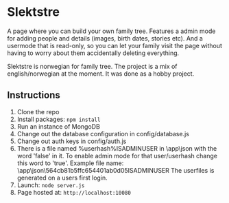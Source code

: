 # Slektstre
A page where you can build your own family tree.
Features a admin mode for adding people and details (images, birth dates, stories etc).
And a usermode that is read-only, so you can let your family visit the page without
having to worry about them accidentally deleting everything.

Slektstre is norwegian for family tree. The project is a mix of english/norwegian at the moment.
It was done as a hobby project.

## Instructions
1. Clone the repo
2. Install packages: `npm install`
3. Run an instance of MongoDB
4. Change out the database configuration in config/database.js
5. Change out auth keys in config/auth.js
6. There is a file named %userhash%ISADMINUSER in \app\json with the word 'false' in it. 
To enable admin mode for that user/userhash change this word to 'true'.
Example file name:
\app\json\564cb81b5ffc654401ab0d05ISADMINUSER
The userfiles is generated on a users first login.
7. Launch: `node server.js`
8. Page hosted at: `http://localhost:10080`